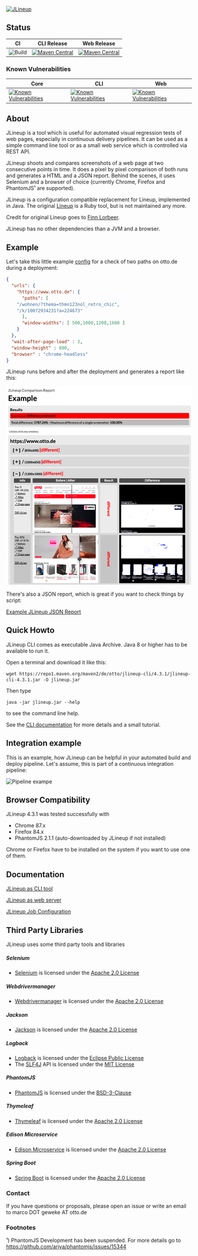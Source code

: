 [![JLineup](docs/jlineup-logo_small.png)](#)

## Status
| CI  | CLI Release | Web Release |
| --- | ---------- | ------------ |
| ![Build](https://github.com/otto-de/jlineup/workflows/Build/badge.svg) | [![Maven Central](https://maven-badges.herokuapp.com/maven-central/de.otto/jlineup-cli/badge.svg)](https://maven-badges.herokuapp.com/maven-central/de.otto/jlineup-cli) | [![Maven Central](https://maven-badges.herokuapp.com/maven-central/de.otto/jlineup-web/badge.svg)](https://maven-badges.herokuapp.com/maven-central/de.otto/jlineup-web)


### Known Vulnerabilities
| Core | CLI  | Web  |
| ---- | ---- | ---- |
| [![Known Vulnerabilities](https://snyk.io/test/github/otto-de/jlineup/badge.svg?targetFile=core%2Fbuild.gradle)](https://snyk.io/test/github/otto-de/jlineup)      | [![Known Vulnerabilities](https://snyk.io/test/github/otto-de/jlineup/badge.svg?targetFile=cli%2Fbuild.gradle)](https://snyk.io/test/github/otto-de/jlineup) | [![Known Vulnerabilities](https://snyk.io/test/github/otto-de/jlineup/badge.svg?targetFile=web%2Fbuild.gradle)](https://snyk.io/test/github/otto-de/jlineup/) |

## About

JLineup is a tool which is useful for automated visual regression tests of web pages, especially in continuous delivery pipelines.
It can be used as a simple command line tool or as a small web service which is controlled via REST API.

JLineup shoots and compares screenshots of a web page at two consecutive points in time.
It does a pixel by pixel comparison of both runs and generates a HTML and a JSON report.
Behind the scenes, it uses Selenium and a browser of choice (currently Chrome, Firefox and
PhantomJS¹ are supported).

JLineup is a configuration compatible replacement
for Lineup, implemented in Java. The original
[Lineup](https://github.com/otto-de/lineup) is
a Ruby tool, but is not maintained any more.

Credit for original Lineup goes to [Finn Lorbeer](http://www.lor.beer/).

JLineup has no other dependencies than a JVM and a browser.

## Example

Let's take this little example [config](docs/CONFIGURATION.md) for a check of two paths on otto.de during a deployment:

```json
{
  "urls": {
    "https://www.otto.de": {
      "paths": [ 
	"/wohnen/?thema=thmn123nol_retro_chic",
	"/k/10072934231?a=224673"
      ],
      "window-widths": [ 500,1000,1200,1600 ]
    }
  },
  "wait-after-page-load" : 3,
  "window-height" : 800,
  "browser" : "chrome-headless"
}
```

JLineup runs before and after the deployment and generates a report like this:

[![Screenshot of HTML report](docs/html-report.png)](https://otto-de.github.io/jlineup/docs/example-report/report.html)

There's also a JSON report, which is great if you want to check things by script:

[Example JLineup JSON Report](docs/example-report/report.json)

## Quick Howto

JLineup CLI comes as executable Java Archive. Java 8 or higher has to be available to run it.

Open a terminal and download it like this:

    wget https://repo1.maven.org/maven2/de/otto/jlineup-cli/4.3.1/jlineup-cli-4.3.1.jar -O jlineup.jar

Then type

    java -jar jlineup.jar --help

to see the command line help.

See the [CLI documentation](docs/CLI.md) for more details and a small tutorial.

## Integration example

This is an example, how JLineup can be helpful in your automated build and deploy pipeline.
Let's assume, this is part of a continuous integration pipeline:

![Pipeline exampe](docs/pipeline-example.png)

## Browser Compatibility

JLineup 4.3.1 was tested successfully with

* Chrome 87.x
* Firefox 84.x
* PhantomJS 2.1.1 (auto-downloaded by JLineup if not installed)
        
Chrome or Firefox have to be installed on the system if you want to use one of them.

## Documentation

[JLineup as CLI tool](docs/CLI.md)

[JLineup as web server](docs/WEB.md)

[JLineup Job Configuration](docs/CONFIGURATION.md)

## Third Party Libraries

JLineup uses some third party tools and libraries

##### Selenium

* [Selenium](http://www.seleniumhq.org/) is licensed under the [Apache 2.0 License](http://www.apache.org/licenses/LICENSE-2.0)

##### Webdrivermanager

* [Webdrivermanager](https://github.com/bonigarcia/webdrivermanager) is licensed under the [Apache 2.0 License](http://www.apache.org/licenses/LICENSE-2.0)

##### Jackson

* [Jackson](https://github.com/FasterXML/jackson) is licensed under the [Apache 2.0 License](http://www.apache.org/licenses/LICENSE-2.0) 

##### Logback

* [Logback](http://logback.qos.ch/) is licensed under the [Eclipse Public License](http://www.eclipse.org/legal/epl-v10.html)
* The [SLF4J](http://www.slf4j.org) API is licensed under the [MIT License](http://www.slf4j.org/license.html)

##### PhantomJS

* [PhantomJS](http://phantomjs.org/) is licensed under the [BSD-3-Clause](https://github.com/ariya/phantomjs/blob/master/LICENSE.BSD)

##### Thymeleaf

* [Thymeleaf](http://www.thymeleaf.org/) is licensed under the [Apache 2.0 License](http://www.apache.org/licenses/LICENSE-2.0)


##### Edison Microservice

* [Edison Microservice](https://github.com/otto-de/edison-microservice) is licensed under the [Apache 2.0 License](http://www.apache.org/licenses/LICENSE-2.0)

##### Spring Boot

* [Spring Boot](http://spring.io/projects/spring-boot) is licensed under the [Apache 2.0 License](http://www.apache.org/licenses/LICENSE-2.0)



### Contact

If you have questions or proposals, please open an issue or write an email to marco DOT geweke AT otto.de

### Footnotes

¹) PhantomJS Development has been suspended. For more details go to https://github.com/ariya/phantomjs/issues/15344

